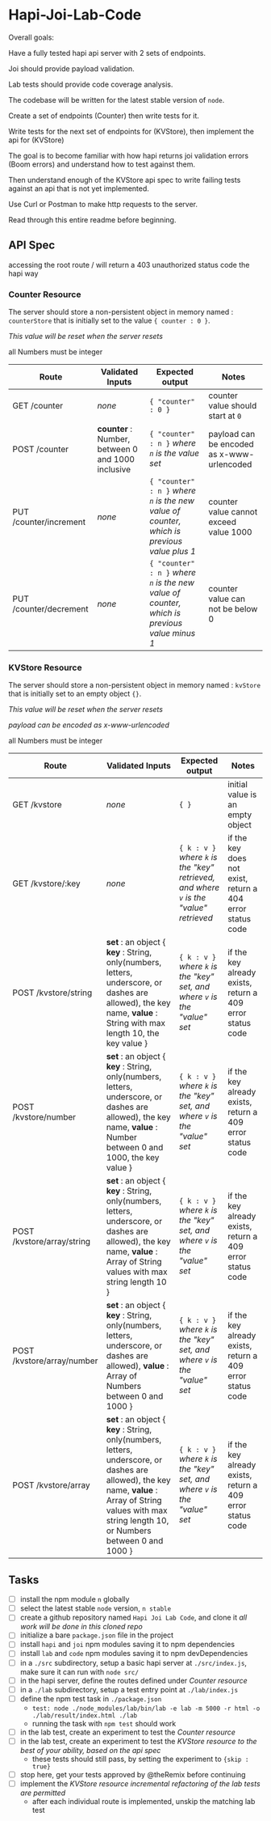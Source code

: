 # Hapi-Joi-Lab-Code

Overall goals:

  Have a fully tested hapi api server with 2 sets of endpoints.

  Joi should provide payload validation.

  Lab tests should provide code coverage analysis.

  The codebase will be written for the latest stable version of `node`.

  Create a set of endpoints (Counter) then write tests for it.

  Write tests for the next set of endpoints for (KVStore), then implement the api for (KVStore)

  The goal is to become familiar with how hapi returns joi validation errors (Boom errors) and understand how to test against them.

  Then understand enough of the KVStore api spec to write failing tests against an api that is not yet implemented.

Use Curl or Postman to make http requests to the server.

Read through this entire readme before beginning.

## API Spec

accessing the root route / will return a 403 unauthorized status code the hapi way

### Counter Resource

The server should store a non-persistent object in memory named : `counterStore` that is initially set to the value `{ counter : 0 }`.

_This value will be reset when the server resets_

all Numbers must be integer

| Route                  | Validated Inputs                                 | Expected output                                                                              | Notes                                      |
|------------------------|--------------------------------------------------|----------------------------------------------------------------------------------------------|--------------------------------------------|
| GET /counter           | _none_                                           | `{ "counter" : 0 }`                                                                          | counter value should start at `0`          |
| POST /counter          | **counter** : Number, between 0 and 1000 inclusive | `{ "counter" : n }` _where `n` is the value set_                                             | payload can be encoded as x-www-urlencoded |
| PUT /counter/increment | _none_                                           | `{ "counter" : n }` _where `n` is the new value of counter, which is previous value plus 1_  | counter value cannot exceed value 1000        |
| PUT /counter/decrement | _none_                                           | `{ "counter" : n }` _where `n` is the new value of counter, which is previous value minus 1_ | counter value can not be below 0           |

### KVStore Resource

The server should store a non-persistent object in memory named : `kvStore` that is initially set to an empty object `{}`.

_This value will be reset when the server resets_

_payload can be encoded as x-www-urlencoded_

all Numbers must be integer

| Route                      | Validated Inputs                                                                                                                                                                                             | Expected output                                                                        | Notes                                                     |
|----------------------------|--------------------------------------------------------------------------------------------------------------------------------------------------------------------------------------------------------------|----------------------------------------------------------------------------------------|-----------------------------------------------------------|
| GET /kvstore               | _none_                                                                                                                                                                                                       | `{ }`                                                                                  | initial value is an empty object                          |
| GET /kvstore/:key          | _none_                                                                                                                                                                                                       | `{ k : v }` _where `k` is the "key" retrieved, and where `v` is the "value" retrieved_ | if the key does not exist, return a 404 error status code |
| POST /kvstore/string       | **set** : an object {   **key** : String, only(numbers, letters, underscore, or dashes are allowed), the key name,   **value** : String with max length 10, the key value }                                        | `{ k : v }` _where `k` is the "key" set, and where `v` is the "value" set_             | if the key already exists, return a 409 error status code |
| POST /kvstore/number       | **set** : an object {   **key** : String, only(numbers, letters, underscore, or dashes are allowed), the key name,   **value** : Number between 0 and 1000, the key value }                                        | `{ k : v }` _where `k` is the "key" set, and where `v` is the "value" set_             | if the key already exists, return a 409 error status code |
| POST /kvstore/array/string | **set** : an object {   **key** : String, only(numbers, letters, underscore, or dashes are allowed), the key name,   **value** : Array of String values with max string length 10 }                                | `{ k : v }` _where `k` is the "key" set, and where `v` is the "value" set_             | if the key already exists, return a 409 error status code |
| POST /kvstore/array/number | **set** : an object {   **key** : String, only(numbers, letters, underscore, or dashes are allowed),   **value** : Array of Numbers between 0 and 1000 }                                                           | `{ k : v }` _where `k` is the "key" set, and where `v` is the "value" set_             | if the key already exists, return a 409 error status code |
| POST /kvstore/array        | **set** : an object {   **key** : String, only(numbers, letters, underscore, or dashes are allowed), the key name,   **value** : Array of String values with max string length 10, or Numbers between 0 and 1000 } | `{ k : v }` _where `k` is the "key" set, and where `v` is the "value" set_             | if the key already exists, return a 409 error status code |

## Tasks

- [ ] install the npm module `n` globally
- [ ] select the latest stable `node` version, `n stable`
- [ ] create a github repository named `Hapi Joi Lab Code`, and clone it _all work will be done in this cloned repo_
- [ ] initialize a bare `package.json` file in the project
- [ ] install `hapi` and `joi` npm modules saving it to npm dependencies
- [ ] install `lab` and `code` npm modules saving it to npm devDependencies
- [ ] in a `./src` subdirectory, setup a basic hapi server at `./src/index.js`, make sure it can run with `node src/`
- [ ] in the hapi server, define the routes defined under *Counter resource*
- [ ] in a `./lab` subdirectory, setup a test entry point at `./lab/index.js`
- [ ] define the npm test task in `./package.json`
    - `test: node ./node_modules/lab/bin/lab -e lab -m 5000 -r html -o ./lab/result/index.html ./lab`
    - running the task with `npm test` should work
- [ ] in the lab test, create an experiment to test the *Counter resource*
- [ ] in the lab test, create an experiment to test the *KVStore resource* _to the best of your ability, based on the api spec_
    - these tests should still pass, by setting the experiment to `{skip : true}`
- [ ] stop here, get your tests approved by @theRemix before continuing
- [ ] implement the *KVStore resource* _incremental refactoring of the lab tests are permitted_
    - after each individual route is implemented, unskip the matching lab test